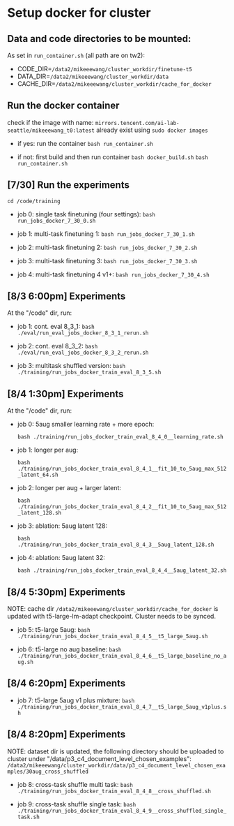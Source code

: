 # Setup docker for cluster

## Data and code directories to be mounted:
As set in `run_container.sh` (all path are on tw2):
- CODE_DIR=`/data2/mikeeewang/cluster_workdir/finetune-t5`
- DATA_DIR=`/data2/mikeeewang/cluster_workdir/data`
- CACHE_DIR=`/data2/mikeeewang/cluster_workdir/cache_for_docker`

## Run the docker container
check if the image with name: `mirrors.tencent.com/ai-lab-seattle/mikeeewang_t0:latest` already exist using `sudo docker images`

- if yes: run the container
    `bash run_container.sh`

- if not: first build and then run container
    `bash docker_build.sh`
    `bash run_container.sh`

## [7/30] Run the experiments

`cd /code/training`

- job 0: single task finetuning (four settings):
    `bash run_jobs_docker_7_30_0.sh`

- job 1: multi-task finetuning 1:
    `bash run_jobs_docker_7_30_1.sh`

- job 2: multi-task finetuning 2:
    `bash run_jobs_docker_7_30_2.sh`

- job 3: multi-task finetuning 3:
    `bash run_jobs_docker_7_30_3.sh`

- job 4: multi-task finetuning 4 v1+:
    `bash run_jobs_docker_7_30_4.sh`


## [8/3 6:00pm] Experiments
At the "/code" dir, run:

- job 1: cont. eval 8_3_1:
`bash ./eval/run_eval_jobs_docker_8_3_1_rerun.sh`

- job 2: cont. eval 8_3_2:
`bash ./eval/run_eval_jobs_docker_8_3_2_rerun.sh`

- job 3: multitask shuffled version:
`bash ./training/run_jobs_docker_train_eval_8_3_5.sh`


## [8/4 1:30pm] Experiments
At the "/code" dir, run:

- job 0: 5aug smaller learning rate + more epoch:

    `bash ./training/run_jobs_docker_train_eval_8_4_0__learning_rate.sh`

- job 1: longer per aug:

    `bash ./training/run_jobs_docker_train_eval_8_4_1__fit_10_to_5aug_max_512_latent_64.sh`

- job 2: longer per aug + larger latent:

    `bash ./training/run_jobs_docker_train_eval_8_4_2__fit_10_to_5aug_max_512_latent_128.sh`

- job 3: ablation: 5aug latent 128:

    `bash ./training/run_jobs_docker_train_eval_8_4_3__5aug_latent_128.sh`

- job 4: ablation: 5aug latent 32:

    `bash ./training/run_jobs_docker_train_eval_8_4_4__5aug_latent_32.sh`


## [8/4 5:30pm] Experiments

NOTE: cache dir `/data2/mikeeewang/cluster_workdir/cache_for_docker` is updated with t5-large-lm-adapt checkpoint. Cluster needs to be synced.


- job 5: t5-large 5aug:
    `bash ./training/run_jobs_docker_train_eval_8_4_5__t5_large_5aug.sh`

- job 6: t5-large no aug baseline:
    `bash ./training/run_jobs_docker_train_eval_8_4_6__t5_large_baseline_no_aug.sh`


## [8/4 6:20pm] Experiments

- job 7: t5-large 5aug v1 plus mixture:
    `bash ./training/run_jobs_docker_train_eval_8_4_7__t5_large_5aug_v1plus.sh`


## [8/4 8:20pm] Experiments

NOTE: dataset dir is updated, the following directory should be uploaded to cluster under "/data/p3_c4_document_level_chosen_examples": `/data2/mikeeewang/cluster_workdir/data/p3_c4_document_level_chosen_examples/30aug_cross_shuffled`


- job 8: cross-task shuffle multi task:
    `bash ./training/run_jobs_docker_train_eval_8_4_8__cross_shuffled.sh`

- job 9: cross-task shuffle single task:
    `bash ./training/run_jobs_docker_train_eval_8_4_9__cross_shuffled_single_task.sh`